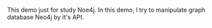 This demo just for study Noe4j. 
In this demo, I try to manipulate graph database Neo4j by it's API.
